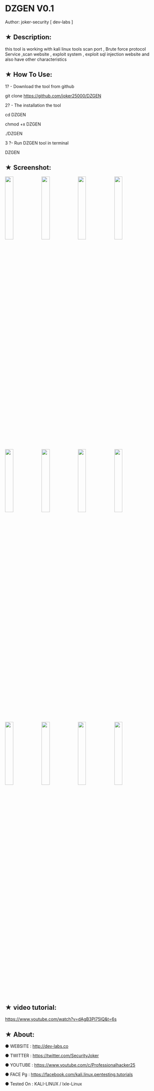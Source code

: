 
# DZGEN V0.1

Author: joker-security [ dev-labs ]

## ★ Description:

this tool is working with kali linux tools scan port , Brute force protocol Service ,scan website , exploit system , exploit sql injection website and also have other characteristics

## ★ How To Use:

1? - Download the tool from github

git clone https://github.com/joker25000/DZGEN

2? - The installation the tool

cd DZGEN

chmod +x DZGEN

./DZGEN

3 ?- Run DZGEN tool in terminal

DZGEN 

## ★ Screenshot:

<img src="https://i.imgur.com/Dk8ZLHt.png" width="23%"></img> <img src="https://i.imgur.com/ljm10ic.png" width="23%"></img> <img src="https://i.imgur.com/fSAES7q.png" width="23%"></img> <img src="https://i.imgur.com/Ym7aKFt.png" width="23%"></img> <img src="https://i.imgur.com/hvnISw2.png" width="23%"></img> <img src="https://i.imgur.com/axqaMyh.png" width="23%"></img> <img src="https://i.imgur.com/DVJAbJu.png" width="23%"></img> <img src="https://i.imgur.com/k6SzRKc.png" width="23%"></img> <img src="https://i.imgur.com/tf1qedL.png" width="23%"></img> <img src="https://i.imgur.com/5ccKNTc.png" width="23%"></img> <img src="https://i.imgur.com/koUZYHr.png" width="23%"></img> <img src="https://i.imgur.com/t0t3fym.png" width="23%"></img> 

## ★ video tutorial:

https://www.youtube.com/watch?v=dAgB3PI75IQ&t=6s

## ★ About:

● WEBSITE : http://dev-labs.co

● TWITTER : https://twitter.com/SecurityJoker

● YOUTUBE : https://www.youtube.com/c/Professionalhacker25

● FACE Pg : https://facebook.com/kali.linux.pentesting.tutorials

● Tested On : KALI-LINUX / lxle-Linux
